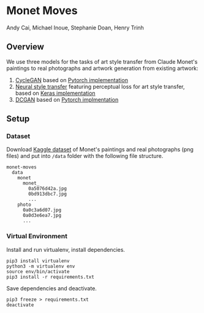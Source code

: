 # Monet Moves

Andy Cai, Michael Inoue, Stephanie Doan, Henry Trinh

## Overview

We use three models for the tasks of art style transfer from Claude Monet's paintings to real photographs and artwork generation from existing artwork:
1. [CycleGAN](https://arxiv.org/abs/1703.10593) based on [Pytorch implementation](https://www.kaggle.com/bootiu/cyclegan-pytorch-lightning/)
2. [Neural style transfer](https://arxiv.org/pdf/1603.08155.pdf) featuring perceptual loss for art style transfer, based on [Keras implementation](https://www.kaggle.com/tarunbisht11/generate-art-using-fast-style-transfer-in-a-second)
3. [DCGAN](https://arxiv.org/abs/1511.06434) based on [Pytorch implmentation](https://pytorch.org/tutorials/beginner/dcgan_faces_tutorial.html) 

## Setup

### Dataset
Download [Kaggle dataset](https://www.kaggle.com/c/gan-getting-started) of Monet's paintings and real photographs (png files) and put into `/data` folder with the following file structure. 
```
monet-moves
  data
    monet
      monet_
        0a5076d42a.jpg
        0bd913dbc7.jpg
        ...
    photo
      0a0c3a6d07.jpg
      0a0d3e6ea7.jpg
      ...
```

### Virtual Environment

Install and run virtualenv, install dependencies.
```
pip3 install virtualenv
python3 -m virtualenv env
source env/bin/activate
pip3 install -r requirements.txt
```

Save dependencies and deactivate.
```
pip3 freeze > requirements.txt
deactivate
```
